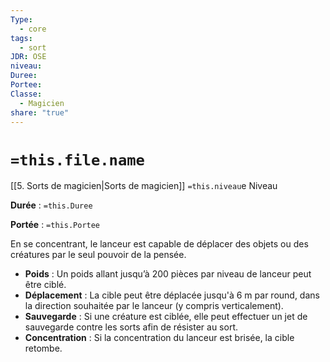 ```yaml
---
Type:
  - core
tags:
  - sort
JDR: OSE
niveau: 
Duree: 
Portee: 
Classe:
  - Magicien
share: "true"
---
```

# `=this.file.name`  

[[5. Sorts de magicien|Sorts de magicien]] `=this.niveau`e Niveau

**Durée** : `=this.Duree` 

**Portée** : `=this.Portee`

En se concentrant, le lanceur est capable de déplacer des objets ou des créatures par le seul pouvoir de la pensée.

- **Poids** : Un poids allant jusqu’à 200 pièces par niveau de lanceur peut être ciblé.
- **Déplacement** : La cible peut être déplacée jusqu'à 6 m par round, dans la direction souhaitée par le lanceur (y compris verticalement).
- **Sauvegarde** : Si une créature est ciblée, elle peut effectuer un jet de sauvegarde contre les sorts afin de résister au sort.
- **Concentration** : Si la concentration du lanceur est brisée, la cible retombe.